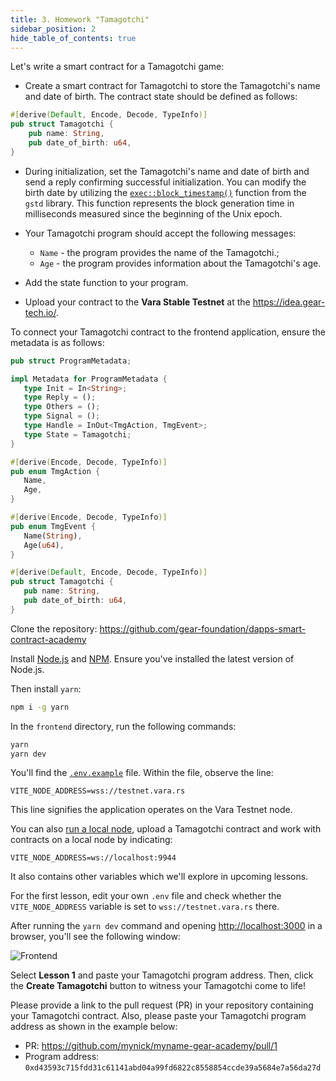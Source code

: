 ```yaml
---
title: 3. Homework "Tamagotchi"
sidebar_position: 2
hide_table_of_contents: true
---
```


Let's write a smart contract for a Tamagotchi game:

- Create a smart contract for Tamagotchi to store the Tamagotchi's name and date of birth. The contract state should be defined as follows:

```rust title="tamagotchi-01/io/src/lib.rs"
#[derive(Default, Encode, Decode, TypeInfo)]
pub struct Tamagotchi {
    pub name: String,
    pub date_of_birth: u64,
}
```

- During initialization, set the Tamagotchi's name and date of birth and send a reply confirming successful initialization. You can modify the birth date by utilizing the [`exec::block_timestamp()`](https://docs.gear.rs/gstd/exec/fn.block_timestamp.html) function from the `gstd` library. This function represents the block generation time in milliseconds measured since the beginning of the Unix epoch.

- Your Tamagotchi program should accept the following messages:

    - `Name` - the program provides the name of the Tamagotchi.;
    - `Age` - the program provides information about the Tamagotchi's age.

- Add the state function to your program.
- Upload your contract to the **Vara Stable Testnet** at the <https://idea.gear-tech.io/>.

To connect your Tamagotchi contract to the frontend application, ensure the metadata is as follows:

```rust title="tamagotchi-01/io/src/lib.rs"
pub struct ProgramMetadata;

impl Metadata for ProgramMetadata {
   type Init = In<String>;
   type Reply = ();
   type Others = ();
   type Signal = ();
   type Handle = InOut<TmgAction, TmgEvent>;
   type State = Tamagotchi;
}

#[derive(Encode, Decode, TypeInfo)]
pub enum TmgAction {
   Name,
   Age,
}

#[derive(Encode, Decode, TypeInfo)]
pub enum TmgEvent {
   Name(String),
   Age(u64),
}

#[derive(Default, Encode, Decode, TypeInfo)]
pub struct Tamagotchi {
   pub name: String,
   pub date_of_birth: u64,
}
```

Clone the repository: <https://github.com/gear-foundation/dapps-smart-contract-academy>

Install [Node.js](https://nodejs.org/en/download/) and [NPM](https://docs.npmjs.com/downloading-and-installing-node-js-and-npm). Ensure you've installed the latest version of Node.js.

Then install `yarn`:

```bash
npm i -g yarn
```

In the `frontend` directory, run the following commands:

```bash
yarn
yarn dev
```

You'll find the [`.env.example`](https://github.com/gear-foundation/dapps-smart-contract-academy/blob/master/frontend/.env.example) file. Within the file, observe the line:

```
VITE_NODE_ADDRESS=wss://testnet.vara.rs
```

This line signifies the application operates on the Vara Testnet node.

You can also [run a local node](https://wiki.gear-tech.io/docs/node/dev-net), upload a Tamagotchi contract and work with contracts on a local node by indicating:

```
VITE_NODE_ADDRESS=ws://localhost:9944
```

It also contains other variables which we'll explore in upcoming lessons.

For the first lesson, edit your own `.env` file and check whether the `VITE_NODE_ADDRESS` variable is set to `wss://testnet.vara.rs` there.

After running the `yarn dev` command and opening <http://localhost:3000> in a browser, you'll see the following window:

![Frontend](/img/08/frontend.jpg)

Select **Lesson 1** and paste your Tamagotchi program address. Then, click the **Create Tamagotchi** button to witness your Tamagotchi come to life!

Please provide a link to the pull request (PR) in your repository containing your Tamagotchi contract. Also, please paste your Tamagotchi program address as shown in the example below:

- PR: <https://github.com/mynick/myname-gear-academy/pull/1>
- Program address: `0xd43593c715fdd31c61141abd04a99fd6822c8558854ccde39a5684e7a56da27d`
